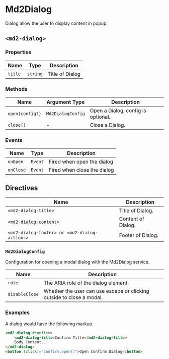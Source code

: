 # Md2Dialog
Dialog allow the user to display content in popup.

## `<md2-dialog>`
### Properties

| Name | Type | Description |
| --- | --- | --- |
| `title` | `string` | Title of Dialog |

### Methods
| Name | Argument Type | Description |
| --- | --- | --- |
| `open(config?)` | `Md2DialogConfig` | Open a Dialog, config is optional. |
| `close()` | - | Close a Dialog. |

### Events

| Name | Type | Description |
| --- | --- | --- |
| `onOpen` | `Event` | Fired when open the dialog |
| `onClose` | `Event` | Fired when close the dialog |

## Directives

| Name | Description |
| --- | --- |
| `<md2-dialog-title>` | Title of Dialog. |
| `<md2-dialog-content>` | Content of Dialog. |
| `<md2-dialog-footer> or <md2-dialog-actions>` | Footer of Dialog. |


### `Md2DialogConfig`

Configuration for opening a modal dialog with the Md2Dialog service.

| Name | Description |
| --- | --- |
| `role` | The ARIA role of the dialog element. |
| `disableClose` | Whether the user can use escape or clicking outside to close a modal. |


### Examples
A dialog would have the following markup.
```html
<md2-dialog #confirm>
	<md2-dialog-title>Confirm Title</md2-dialog-title>
	Body Content...
</md2-dialog>
<button (click)="confirm.open()">Open Confirm Dialog</button>
```
